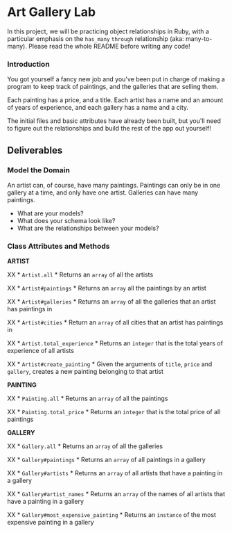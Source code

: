# Art Gallery Lab

In this project, we will be practicing object relationships in Ruby, with a particular emphasis on the `has_many` `through` relationship (aka: many-to-many). Please read the whole README before writing any code!

### Introduction

You got yourself a fancy new job and you've been put in charge of making a program to keep track of paintings, and the galleries that are selling them.  

Each painting has a price, and a title.  Each artist has a name and an amount of years of experience, and each gallery has a name and a city.

The initial files and basic attributes have already been built, but you'll need to figure out the relationships and build the rest of the app out yourself!

## Deliverables

### Model the Domain

An artist can, of course, have many paintings. Paintings can only be in one gallery at a time, and only have one artist.  Galleries can have many paintings.

* What are your models?
* What does your schema look like?
* What are the relationships between your models?



### Class Attributes and Methods

**ARTIST**

  XX * `Artist.all`
    * Returns an `array` of all the artists

  XX * `Artist#paintings`
    * Returns an `array` all the paintings by an artist

  XX * `Artist#galleries`
    * Returns an `array` of all the galleries that an artist has paintings in

  XX * `Artist#cities`
    * Return an `array` of all cities that an artist has paintings in

  XX * `Artist.total_experience`
    * Returns an `integer` that is the total years of experience of all artists

 
  XX * `Artist#create_painting`
    * Given the arguments of `title`, `price` and `gallery`, creates a new painting belonging to that artist

**PAINTING**

  XX * `Painting.all`
    * Returns an `array` of all the paintings

  XX * `Painting.total_price`
    * Returns an `integer` that is the total price of all paintings

**GALLERY**

  XX * `Gallery.all`
    * Returns an `array` of all the galleries

  XX * `Gallery#paintings`
    * Returns an `array` of all paintings in a gallery

  XX * `Gallery#artists`
    * Returns an `array` of all artists that have a painting in a gallery

  XX * `Gallery#artist_names`
    * Returns an `array` of the names of all artists that have a painting in a gallery

  XX * `Gallery#most_expensive_painting`
    * Returns an `instance` of the most expensive painting in a gallery

